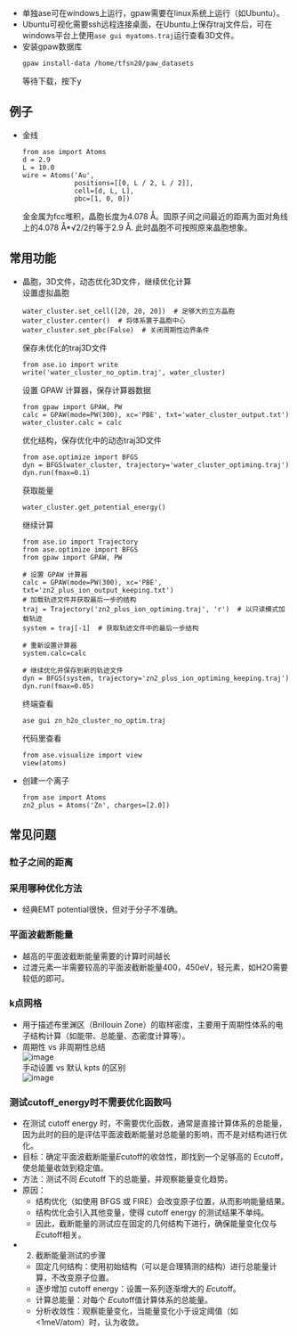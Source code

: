 - 单独ase可在windows上运行，gpaw需要在linux系统上运行（如Ubuntu）。
- Ubuntu可视化需要ssh远程连接桌面，在Ubuntu上保存traj文件后，可在windows平台上使用```ase gui myatoms.traj```运行查看3D文件。
- 安装gpaw数据库
  ```
  gpaw install-data /home/tfsn20/paw_datasets
  ```
  等待下载，按下y
## 例子
- 金线
  ```
  from ase import Atoms
  d = 2.9
  L = 10.0
  wire = Atoms('Au',
               positions=[[0, L / 2, L / 2]],
               cell=[d, L, L],
               pbc=[1, 0, 0])
  ```
  金金属为fcc堆积，晶胞长度为4.078 Å。固原子间之间最近的距离为面对角线上的4.078 Å*√2/2约等于2.9 Å.
  此时晶胞不可按照原来晶胞想象。
## 常用功能
- 晶胞，3D文件，动态优化3D文件，继续优化计算    
  设置虚拟晶胞
  ```
  water_cluster.set_cell([20, 20, 20])  # 足够大的立方晶胞
  water_cluster.center()  # 将体系置于晶胞中心
  water_cluster.set_pbc(False)  # 关闭周期性边界条件
  ```
  保存未优化的traj3D文件
  ```
  from ase.io import write
  write('water_cluster_no_optim.traj', water_cluster)
  ```
  设置 GPAW 计算器，保存计算器数据
  ```
  from gpaw import GPAW, PW
  calc = GPAW(mode=PW(300), xc='PBE', txt='water_cluster_output.txt')
  water_cluster.calc = calc
  ```
  优化结构，保存优化中的动态traj3D文件
  ```
  from ase.optimize import BFGS
  dyn = BFGS(water_cluster, trajectory='water_cluster_optiming.traj')
  dyn.run(fmax=0.1)
  ```
  获取能量
  ```
  water_cluster.get_potential_energy()
  ```
  继续计算
  ```
  from ase.io import Trajectory
  from ase.optimize import BFGS
  from gpaw import GPAW, PW
  
  # 设置 GPAW 计算器
  calc = GPAW(mode=PW(300), xc='PBE', txt='zn2_plus_ion_output_keeping.txt')
  # 加载轨迹文件并获取最后一步的结构
  traj = Trajectory('zn2_plus_ion_optiming.traj', 'r')  # 以只读模式加载轨迹
  system = traj[-1]  # 获取轨迹文件中的最后一步结构
  
  # 重新设置计算器
  system.calc=calc
  
  # 继续优化并保存到新的轨迹文件
  dyn = BFGS(system, trajectory='zn2_plus_ion_optiming_keeping.traj')
  dyn.run(fmax=0.05)
  ```
  终端查看
  ```
  ase gui zn_h2o_cluster_no_optim.traj
  ```
  代码里查看
  ```
  from ase.visualize import view
  view(atoms)
  ```
- 创建一个离子
  ```
  from ase import Atoms
  zn2_plus = Atoms('Zn', charges=[2.0])
  ```
## 常见问题
### 粒子之间的距离
### 采用哪种优化方法
- 经典EMT potential很快，但对于分子不准确。
### 平面波截断能量
- 越高的平面波截断能量需要的计算时间越长
- 过渡元素一半需要较高的平面波截断能量400，450eV，轻元素，如H2O需要较低的即可。
### k点网格
- 用于描述布里渊区（Brillouin Zone）的取样密度，主要用于周期性体系的电子结构计算（如能带、总能量、态密度计算等）。
- 周期性 vs 非周期性总结    
  ![image](https://github.com/user-attachments/assets/59f31f50-0d7a-4bdc-a7ad-70f75f9d254f)    
  手动设置 vs 默认 kpts 的区别    
  ![image](https://github.com/user-attachments/assets/5a5d4854-0319-4100-8d8f-17ca846071c4)
### 测试cutoff_energy时不需要优化函数吗
- 在测试 cutoff energy 时，不需要优化函数，通常是直接计算体系的总能量，因为此时的目的是评估平面波截断能量对总能量的影响，而不是对结构进行优化。
- 目标：确定平面波截断能量𝐸cutoff的收敛性，即找到一个足够高的 Ecutoff，使总能量收敛到稳定值。
- 方法：测试不同 𝐸cutoff 下的总能量，并观察能量变化趋势。
- 原因：
  - 结构优化（如使用 BFGS 或 FIRE）会改变原子位置，从而影响能量结果。
  - 结构优化会引入其他变量，使得 cutoff energy 的测试结果不单纯。
  - 因此，截断能量的测试应在固定的几何结构下进行，确保能量变化仅与𝐸cutoff相关。
- 2. 截断能量测试的步骤
  - 固定几何结构：使用初始结构（可以是合理猜测的结构）进行总能量计算，不改变原子位置。
  - 逐步增加 cutoff energy：设置一系列逐渐增大的 𝐸cutoff。
  - 计算总能量：对每个 𝐸cutoff值计算体系的总能量。
  - 分析收敛性：观察能量变化，当能量变化小于设定阈值（如 <1meV/atom）时，认为收敛。


